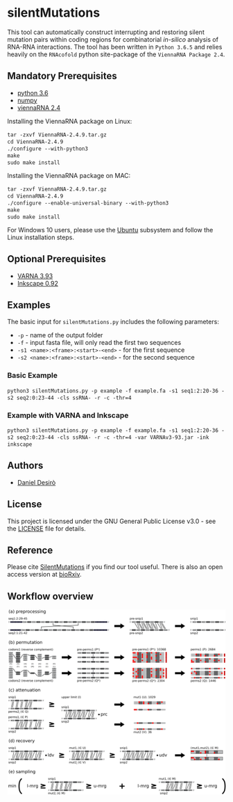 # silentMutations

This tool can automatically construct interrupting and restoring silent mutation pairs within coding regions for combinatorial *in-silico* analysis of RNA-RNA interactions. The tool has been written in ```Python 3.6.5``` and relies heavily on the ```RNAcofold``` python site-package of the ```ViennaRNA Package 2.4```.

## Mandatory Prerequisites

* [python 3.6](https://www.python.org/downloads/release/python-365/)
* [numpy](http://www.numpy.org/)
* [viennaRNA 2.4](https://www.tbi.univie.ac.at/RNA/documentation.html#install)

Installing the ViennaRNA package on Linux:
```
tar -zxvf ViennaRNA-2.4.9.tar.gz
cd ViennaRNA-2.4.9
./configure --with-python3
make
sudo make install
```

Installing the ViennaRNA package on MAC:
```
tar -zxvf ViennaRNA-2.4.9.tar.gz
cd ViennaRNA-2.4.9
./configure --enable-universal-binary --with-python3
make
sudo make install
```

For Windows 10 users, please use the [Ubuntu](https://www.microsoft.com/en-us/p/ubuntu/9nblggh4msv6?cid=msft_web_chart) subsystem and follow the Linux installation steps. 

## Optional Prerequisites

* [VARNA 3.93](http://varna.lri.fr/)
* [Inkscape 0.92](https://inkscape.org/en/)

## Examples

The basic input for ```silentMutations.py``` includes the following parameters:
* ```-p``` - name of the output folder
* ```-f``` - input fasta file, will only read the first two sequences
* ```-s1 <name>:<frame>:<start>-<end>``` - for the first sequence
* ```-s2 <name>:<frame>:<start>-<end>``` - for the second sequence
  
### Basic Example
```
python3 silentMutations.py -p example -f example.fa -s1 seq1:2:20-36 -s2 seq2:0:23-44 -cls ssRNA- -r -c -thr=4
```

### Example with VARNA and Inkscape
```
python3 silentMutations.py -p example -f example.fa -s1 seq1:2:20-36 -s2 seq2:0:23-44 -cls ssRNA- -r -c -thr=4 -var VARNAv3-93.jar -ink inkscape
```

## Authors

* [Daniel Desirò](https://github.com/desiro)

## License

This project is licensed under the GNU General Public License v3.0 - see the [LICENSE](LICENSE) file for details.

## Reference

Please cite [SilentMutations](https://www.sciencedirect.com/science/article/pii/S016817021830577X) if you find our tool useful.
There is also an open access version at [bioRxiv](https://doi.org/10.1101/424002).

## Workflow overview

![workflow](https://github.com/desiro/silentMutations/blob/master/workflow.png "(a) extract sequences and remove unpaired codons (b) create possible codon permutations (c) keep only mutants with a weak mutant-WT fold mfe (d) keep only double-mutants with similar double-WT fold mfe (e) minimize fold mfe of single-mutants")
